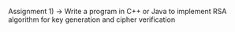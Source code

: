 Assignment 1) -> Write a program in C++ or Java to implement RSA algorithm for key generation and cipher verification


